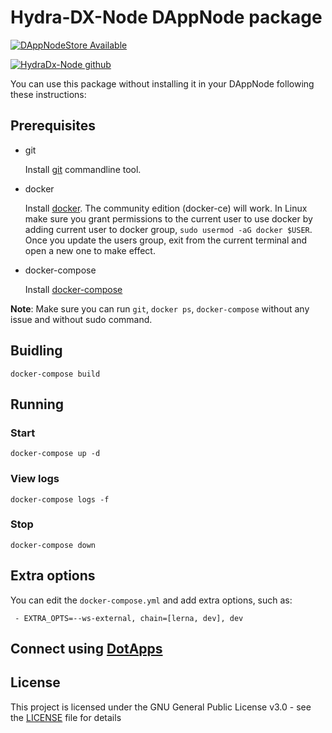 # Hydra-DX-Node DAppNode package

[![DAppNodeStore Available](https://img.shields.io/badge/DAppNodeStore-Available-brightgreen.svg)](http://my.dappnode/#/installer/hydradx-node.public.dappnode.eth)


[![HydraDx-Node github](https://img.shields.io/badge/HydraDxNode-Github-blue.svg)](https://github.com/galacticcouncil/HydraDX-node)

You can use this package without installing it in your DAppNode following these instructions:

## Prerequisites

- git

   Install [git](https://git-scm.com/book/en/v2/Getting-Started-Installing-Git) commandline tool.

- docker

   Install [docker](https://docs.docker.com/engine/installation). The community edition (docker-ce) will work. In Linux make sure you grant permissions to the current user to use docker by adding current user to docker group, `sudo usermod -aG docker $USER`. Once you update the users group, exit from the current terminal and open a new one to make effect.

- docker-compose

   Install [docker-compose](https://docs.docker.com/compose/install)
   
**Note**: Make sure you can run `git`, `docker ps`, `docker-compose` without any issue and without sudo command.


## Buidling

`docker-compose build`

## Running

### Start

`docker-compose up -d`

### View logs

`docker-compose logs -f`

### Stop

`docker-compose down`

## Extra options

You can edit the `docker-compose.yml` and add extra options, such as:
```
 - EXTRA_OPTS=--ws-external, chain=[lerna, dev], dev
```

## Connect using [DotApps](https://dotapps.io)


## License

This project is licensed under the GNU General Public License v3.0 - see the [LICENSE](LICENSE) file for details